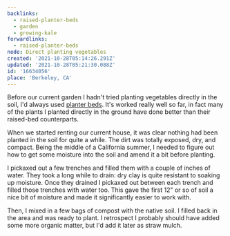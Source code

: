 ```yaml
---
backlinks:
  - raised-planter-beds
  - garden
  - growing-kale
forwardlinks:
  - raised-planter-beds
node: Direct planting vegetables
created: '2021-10-28T05:14:26.291Z'
updated: '2021-10-28T05:21:30.088Z'
id: '16634056'
place: 'Berkeley, CA'
---
```

Before our current garden I hadn't tried planting vegetables directly in the soil, I'd always used [planter beds](raised-planter-beds.md). It's worked really well so far, in fact many of the plants I planted directly in the ground have done better than their raised-bed counterparts. 

When we started renting our current house, it was clear nothing had been planted in the soil for quite a while. The dirt was totally exposed, dry, and compact. Being the middle of a California summer, I needed to figure out how to get some moisture into the soil and amend it a bit before planting. 

I pickaxed out a few trenches and filled them with a couple of inches of water. They took a long while to drain: dry clay is quite resistant to soaking up moisture. Once they drained I pickaxed out between each trench and filled those trenches with water too. This gave the first 12" or so of soil a nice bit of moisture and made it significantly easier to work with. 

Then, I mixed in a few bags of compost with the native soil. I filled back in the area and was ready to plant. I retrospect I probably should have added some more organic matter, but I'd add it later as straw mulch. 

